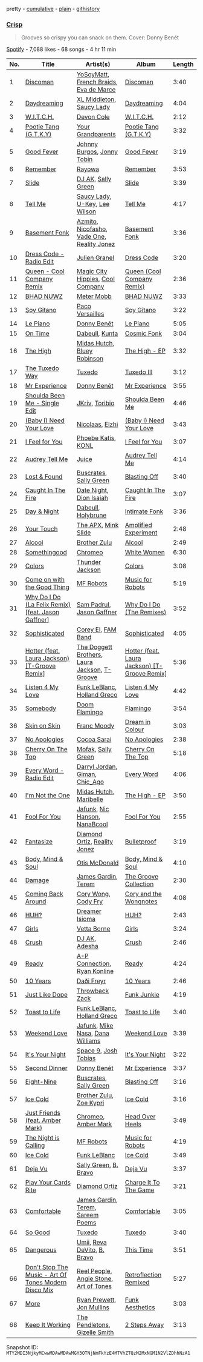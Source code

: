 pretty - [cumulative](/playlists/cumulative/37i9dQZF1DXdb5FEvfgsH9.md) - [plain](/playlists/plain/37i9dQZF1DXdb5FEvfgsH9) - [githistory](https://github.githistory.xyz/mackorone/spotify-playlist-archive/blob/main/playlists/plain/37i9dQZF1DXdb5FEvfgsH9)

### [Crisp](https://open.spotify.com/playlist/37i9dQZF1DXdb5FEvfgsH9)

> Grooves so crispy you can snack on them\. Cover: Donny Benét

[Spotify](https://open.spotify.com/user/spotify) - 7,088 likes - 68 songs - 4 hr 11 min

| No. | Title | Artist(s) | Album | Length |
|---|---|---|---|---|
| 1 | [Discoman](https://open.spotify.com/track/5YpB83TMSxvNw3F7SMikHq) | [YoSoyMatt](https://open.spotify.com/artist/0NYE6CFlP7ElQR6r395gbV), [French Braids](https://open.spotify.com/artist/5y8mGL7UFApHn1BotAfcj1), [Eva de Marce](https://open.spotify.com/artist/1UgwU7ChXfMkwH9t6ivW2E) | [Discoman](https://open.spotify.com/album/0A2nttPiJAdDfjkmt9l2vT) | 3:40 |
| 2 | [Daydreaming](https://open.spotify.com/track/2TqipIeqWRLNrTS7fEEJqB) | [XL Middleton](https://open.spotify.com/artist/6jvRzmQ1J8Kr2QEi6JzQmh), [Saucy Lady](https://open.spotify.com/artist/4KVxpSAJQPk8id0hHJIse2) | [Daydreaming](https://open.spotify.com/album/0NR5gdt1PUmx8yVSNpisVR) | 4:04 |
| 3 | [W.I.T.C.H.](https://open.spotify.com/track/5XemvyG79fcKPl5lgbhplq) | [Devon Cole](https://open.spotify.com/artist/1VFt2HpmFG8Ufq6SDCoZe4) | [W.I.T.C.H.](https://open.spotify.com/album/3Z8vTrrDg2JbOgtYf82G7b) | 2:12 |
| 4 | [Pootie Tang \(G.T.K.Y\)](https://open.spotify.com/track/64cbbJwQHReRmRaXCZO07f) | [Your Grandparents](https://open.spotify.com/artist/4H2uN93zRcRAVmTINvxuiq) | [Pootie Tang \(G.T.K.Y\)](https://open.spotify.com/album/2GLWCjmTKFZGRxIQXHgcvx) | 3:32 |
| 5 | [Good Fever](https://open.spotify.com/track/64dBx9RrZFa2abQePFWxUv) | [Johnny Burgos](https://open.spotify.com/artist/1dmBfZXCP98HFGOl5zgOWe), [Jonny Tobin](https://open.spotify.com/artist/5obWvG0ikceXOD0a45DSHO) | [Good Fever](https://open.spotify.com/album/4W97F7B5XosEJ64aUiYHo5) | 3:19 |
| 6 | [Remember](https://open.spotify.com/track/2vScopeFot4IyMBG4Smgqf) | [Rayowa](https://open.spotify.com/artist/6awgjbEndbfu3IpwqKhIFo) | [Remember](https://open.spotify.com/album/71Zx19ODMWH3fAVqqE8vR5) | 3:53 |
| 7 | [Slide](https://open.spotify.com/track/7oBOmgTxwJt7MKGHXTcUGt) | [DJ AK](https://open.spotify.com/artist/1rnovQohVJH2iw8vJn0BTt), [Sally Green](https://open.spotify.com/artist/5BHrTlWKFtM97PTs1Avpqs) | [Slide](https://open.spotify.com/album/4PJBp0cb5Vxx2mLwvbV1P7) | 3:39 |
| 8 | [Tell Me](https://open.spotify.com/track/4YoxVwd6uLXE2RtcDtp2UP) | [Saucy Lady](https://open.spotify.com/artist/4KVxpSAJQPk8id0hHJIse2), [U\-Key](https://open.spotify.com/artist/3JBIQGrl2NNFp8Vt5ZPyxk), [Lee Wilson](https://open.spotify.com/artist/0kgsfMP7coSEX8bwUQVivr) | [Tell Me](https://open.spotify.com/album/4ucIAgu9h7BnQJHMZ6Bb52) | 4:17 |
| 9 | [Basement Fonk](https://open.spotify.com/track/4KRcIBZEAen2jCt6OJEEoG) | [Azmito](https://open.spotify.com/artist/2pVNUjcGJobjpBLq4mGoMZ), [Nicofasho](https://open.spotify.com/artist/4tWV1lOUGf5jTcgqNjDZQi), [Vade One](https://open.spotify.com/artist/4rPB8o4SyEa6cNCIzUBvU7), [Reality Jonez](https://open.spotify.com/artist/3SEejxoiTuKUGci1ardEAl) | [Basement Fonk](https://open.spotify.com/album/76SkVpRwhBm3hpg9rzzV6u) | 3:36 |
| 10 | [Dress Code \- Radio Edit](https://open.spotify.com/track/57fQJMdLNaA6excz33WY0N) | [Julien Granel](https://open.spotify.com/artist/3VvDMiseFeokUqlLPXMh45) | [Dress Code](https://open.spotify.com/album/6H4df75uGhXNqNn9ufwRW0) | 3:20 |
| 11 | [Queen \- Cool Company Remix](https://open.spotify.com/track/0AgZmFOM3Yq0Zok6OlvHve) | [Magic City Hippies](https://open.spotify.com/artist/1ikg4sypcURm8Vy5GP68xb), [Cool Company](https://open.spotify.com/artist/6lOCVUQbb9wzuZQbZQV9zn) | [Queen \(Cool Company Remix\)](https://open.spotify.com/album/1UOeukefSXVZIOA4s8qt3O) | 2:36 |
| 12 | [BHAD NUWZ](https://open.spotify.com/track/63WAs3ozlAFSOinuYsM2eO) | [Meter Mobb](https://open.spotify.com/artist/46BNHwKFXtqbecdsfVbIU6) | [BHAD NUWZ](https://open.spotify.com/album/1sIVO1RBkeMR7g21gtxRag) | 3:33 |
| 13 | [Soy Gitano](https://open.spotify.com/track/2scAUFdLh4gHsF6iHytsYv) | [Paco Versailles](https://open.spotify.com/artist/5VptPtXbT0T4imW6GcobiW) | [Soy Gitano](https://open.spotify.com/album/0TbdylxsIf5Zlfvom2Q6Cz) | 3:22 |
| 14 | [Le Piano](https://open.spotify.com/track/3kdXigOly0AhtvYfAJFBjn) | [Donny Benét](https://open.spotify.com/artist/1EiNEyiSrpB6BVxt58BnNN) | [Le Piano](https://open.spotify.com/album/7xELedblrY7g48iXG3L1lb) | 5:05 |
| 15 | [On Time](https://open.spotify.com/track/0asGu28LvcTJPa0vxjyJmw) | [Dabeull](https://open.spotify.com/artist/7sw3xJMTpdcpfssx17hfrb), [Kunta](https://open.spotify.com/artist/3ishWMiOKQ8C7iUViLsS6V) | [Cosmic Fonk](https://open.spotify.com/album/2hWZr2ZlvLVHbehlalUZbc) | 3:04 |
| 16 | [The High](https://open.spotify.com/track/4ONDrXoqeT9cCgw5yqWAyX) | [Midas Hutch](https://open.spotify.com/artist/3sN7A6NULbpDrV5bAD9B6g), [Bluey Robinson](https://open.spotify.com/artist/4JgCtSrKUJB4UT9MUoPSo6) | [The High \- EP](https://open.spotify.com/album/6Ba2ugeP6fBSEazCTIx2Ff) | 3:32 |
| 17 | [The Tuxedo Way](https://open.spotify.com/track/6oodcUa5wcH7TAMVUW196Y) | [Tuxedo](https://open.spotify.com/artist/0CCqHvxGgfjJzwzQzmPlEr) | [Tuxedo III](https://open.spotify.com/album/50FkN4h0tTESPCzIK6E7KX) | 3:12 |
| 18 | [Mr Experience](https://open.spotify.com/track/54GhzoPYsZArLvotyAORIt) | [Donny Benét](https://open.spotify.com/artist/1EiNEyiSrpB6BVxt58BnNN) | [Mr Experience](https://open.spotify.com/album/4jWfPxX2PeXQqxXkyysMKC) | 3:55 |
| 19 | [Shoulda Been Me \- Single Edit](https://open.spotify.com/track/4MS9NuV2IXFMLf5v0Wph1W) | [JKriv](https://open.spotify.com/artist/1E7Z1EQlB22dXWNzsAxY0K), [Toribio](https://open.spotify.com/artist/1pvkxX6Q1JG8rnyBZ3t2MQ) | [Shoulda Been Me](https://open.spotify.com/album/7Jy1gsRR1XSFb1jN6jMwvx) | 4:46 |
| 20 | [\(Baby I\) Need Your Love](https://open.spotify.com/track/7wV4rDX1iaPLB388EGYl0y) | [Nicolaas](https://open.spotify.com/artist/5IqWaBUBZviyaMlZ78ZmtI), [Elzhi](https://open.spotify.com/artist/6OwOuTjrLVrlMH1nxxIjbT) | [\(Baby I\) Need Your Love](https://open.spotify.com/album/3TUELfYjAy6PoQ5k4tsFFi) | 3:43 |
| 21 | [I Feel for You](https://open.spotify.com/track/2eLpwUTbhpvn1Net0jlWQf) | [Phoebe Katis](https://open.spotify.com/artist/0hPB6WmY4JXhcrficlznCx), [KONL](https://open.spotify.com/artist/4GqeovkUhMsSvFkHVshwS0) | [I Feel for You](https://open.spotify.com/album/4pcK8jv3tGQhGTd9dp9VGz) | 3:07 |
| 22 | [Audrey Tell Me](https://open.spotify.com/track/7DmjDhPdEeaNMB7WukaAux) | [Juice](https://open.spotify.com/artist/0Rq1n6pHHHUQwXnCO8IF4E) | [Audrey Tell Me](https://open.spotify.com/album/2c9s1pWE0PPyD9lbJ822Rl) | 4:14 |
| 23 | [Lost & Found](https://open.spotify.com/track/5Oqj9NjQh2H1HTl5yibPhd) | [Buscrates](https://open.spotify.com/artist/2xVtLMwf4oZwJT5d1J5289), [Sally Green](https://open.spotify.com/artist/5BHrTlWKFtM97PTs1Avpqs) | [Blasting Off](https://open.spotify.com/album/6qhy2z57y0aWZ9zdDdTvxW) | 3:40 |
| 24 | [Caught In The Fire](https://open.spotify.com/track/6p2aqe1losjYYviUrj5hEF) | [Date Night](https://open.spotify.com/artist/2Yb3Wq5bwK9HNXvrLKsnVC), [Dion Isaiah](https://open.spotify.com/artist/3voFDI6eBJt7uGs6c91sws) | [Caught In The Fire](https://open.spotify.com/album/7EUjWQ1i8jshFgeznSp4fw) | 3:07 |
| 25 | [Day & Night](https://open.spotify.com/track/09iktHjNiTzCX6YT5XKScx) | [Dabeull](https://open.spotify.com/artist/7sw3xJMTpdcpfssx17hfrb), [Holybrune](https://open.spotify.com/artist/2L3geJ3pFSYkXI8RdOFQfj) | [Intimate Fonk](https://open.spotify.com/album/2KMTKEk9FZccRGCWhehiKV) | 3:36 |
| 26 | [Your Touch](https://open.spotify.com/track/5xRMmHOAQiVJ2QeDv0gTS7) | [The APX](https://open.spotify.com/artist/4FcDSQOUJabW2HEHGofJOM), [Mink Slide](https://open.spotify.com/artist/4pW7lEAcGKdR77rKW6cYPJ) | [Amplified Experiment](https://open.spotify.com/album/4LBXZnLDGPeR45cyr8BxMy) | 2:48 |
| 27 | [Alcool](https://open.spotify.com/track/61QDPNx0lMqM1pC9Bx8K6o) | [Brother Zulu](https://open.spotify.com/artist/2s2izwM5DBKt4BkK00CEnw) | [Alcool](https://open.spotify.com/album/6NL1azymAHn7XLuVTuyLe5) | 2:49 |
| 28 | [Somethingood](https://open.spotify.com/track/29T6HQEYLAc8syLr3I4SRK) | [Chromeo](https://open.spotify.com/artist/2mV8aJphiSHYJf43DxL7Gt) | [White Women](https://open.spotify.com/album/1rqJZhedmCFNbaoTRQz9Zj) | 6:30 |
| 29 | [Colors](https://open.spotify.com/track/4475NmYiujibxkv2O7sWED) | [Thunder Jackson](https://open.spotify.com/artist/3o0xJMKswwtXz2PhrRCHhJ) | [Colors](https://open.spotify.com/album/1aaOLWZRf1OUcXYlVauuxV) | 3:08 |
| 30 | [Come on with the Good Thing](https://open.spotify.com/track/2oy3lFLrv7iO7XqhvEpBLB) | [MF Robots](https://open.spotify.com/artist/3gfBx0SvMGdMQ2ZsjPvIV4) | [Music for Robots](https://open.spotify.com/album/63Op2LSvKkLkbKxTIUkwwc) | 5:19 |
| 31 | [Why Do I Do \(La Felix Remix\) \[feat\. Jason Gaffner\]](https://open.spotify.com/track/2sUKbuWG7ueFa93Sti3Svr) | [Sam Padrul](https://open.spotify.com/artist/6G6wGudDVkxMg6SaCF0bdF), [Jason Gaffner](https://open.spotify.com/artist/6neAZyHgBG8SyAaIdLpRBe) | [Why Do I Do \(The Remixes\)](https://open.spotify.com/album/0JASYasDsRGpNVcKfKNop5) | 3:52 |
| 32 | [Sophisticated](https://open.spotify.com/track/090R7oRx5xvbR7zUUWTQrm) | [Corey El](https://open.spotify.com/artist/7MiIOLb4zegDIU0Uq7UKhd), [FAM Band](https://open.spotify.com/artist/6ceUEbpJTwC4lsSePVwfpx) | [Sophisticated](https://open.spotify.com/album/5fAlMjJiNO35cqFnzr0tHM) | 4:05 |
| 33 | [Hotter \(feat\. Laura Jackson\) \[T\-Groove Remix\]](https://open.spotify.com/track/0WF0028K8mwsg2A4C1cm6p) | [The Doggett Brothers](https://open.spotify.com/artist/5JRS1wbye5NN8Pfgixxofg), [Laura Jackson](https://open.spotify.com/artist/4nNJsw5eLM1kBcGMMZJOAu), [T\-Groove](https://open.spotify.com/artist/2Ky7DbgmIlA47OpDx5KzNt) | [Hotter \(feat\. Laura Jackson\) \[T\-Groove Remix\]](https://open.spotify.com/album/21zO039GPjGBWUdzowcofq) | 5:36 |
| 34 | [Listen 4 My Love](https://open.spotify.com/track/5Kd14oUKVX79Q9cIbdbs5r) | [Funk LeBlanc](https://open.spotify.com/artist/3iEbz4zyLq1ac5GQKLR8jx), [Holland Greco](https://open.spotify.com/artist/0iIgks1r7y9TI5y9A6uiXB) | [Listen 4 My Love](https://open.spotify.com/album/5VQ8RTuQrPNGcz5f4tB45B) | 4:42 |
| 35 | [Somebody](https://open.spotify.com/track/6XpxS5kzpwI78G2LCOLbtt) | [Doom Flamingo](https://open.spotify.com/artist/0b94jN9hNa6rBGfzOcZAMr) | [Flamingo](https://open.spotify.com/album/7hUB77UPPKrq7ro38hkdR0) | 3:54 |
| 36 | [Skin on Skin](https://open.spotify.com/track/5enKTHTO3V8qFrsyCtXwRF) | [Franc Moody](https://open.spotify.com/artist/10GT4yz8c6xjjnPGtGPI1l) | [Dream in Colour](https://open.spotify.com/album/21z7E0MTyBXzjvuvsVt2Av) | 3:03 |
| 37 | [No Apologies](https://open.spotify.com/track/34xXBHLrnUS2QzE6J5Et8G) | [Cocoa Sarai](https://open.spotify.com/artist/5Rh6PMrlYoyU5xhR36YAfX) | [No Apologies](https://open.spotify.com/album/3lmXNWYkfVeHb6hDQlzRf3) | 2:38 |
| 38 | [Cherry On The Top](https://open.spotify.com/track/0hP7EN4IJ57vtvuLcpIshG) | [Mofak](https://open.spotify.com/artist/5NM65Y5uGN6Z9X5Uh3w8iV), [Sally Green](https://open.spotify.com/artist/5BHrTlWKFtM97PTs1Avpqs) | [Cherry On The Top](https://open.spotify.com/album/0q0RKHpJIHpNM1QDjnBCht) | 5:18 |
| 39 | [Every Word \- Radio Edit](https://open.spotify.com/track/145kUDDfoiTzNGVPvem4Xm) | [Darryl Jordan](https://open.spotify.com/artist/07rLy29kxUhgrXwXL8p7jt), [Giman](https://open.spotify.com/artist/75nakAajlHkjK1yMhNPoB1), [Chic\_Ago](https://open.spotify.com/artist/2O0TP0gKFhi1L3T6m2BJXG) | [Every Word](https://open.spotify.com/album/0liZQlGjXRohYLNk5jkquK) | 4:06 |
| 40 | [I'm Not the One](https://open.spotify.com/track/1VLugWWESJhyDzMNmjrUBw) | [Midas Hutch](https://open.spotify.com/artist/3sN7A6NULbpDrV5bAD9B6g), [Maribelle](https://open.spotify.com/artist/21943SyDN6jvPKcwyV5WnN) | [The High \- EP](https://open.spotify.com/album/6Ba2ugeP6fBSEazCTIx2Ff) | 3:50 |
| 41 | [Fool For You](https://open.spotify.com/track/0urYHfuvFbdwOA1SYX4yvJ) | [Jafunk](https://open.spotify.com/artist/5KtUig38eqxK2rOtHZnz0k), [Nic Hanson](https://open.spotify.com/artist/1NrFTpkB0RvbVLYl0p5Xvc), [NanaBcool](https://open.spotify.com/artist/3I1oZvnUZuHgJXSeNUy6Dq) | [Fool For You](https://open.spotify.com/album/7nNMfOWUpvnIpGDMXb0Z0L) | 2:55 |
| 42 | [Fantasize](https://open.spotify.com/track/3WjC4OFDrnX7AVyZTsVLne) | [Diamond Ortiz](https://open.spotify.com/artist/4tm2O1beMNSAdbG3pQvDCP), [Reality Jonez](https://open.spotify.com/artist/3SEejxoiTuKUGci1ardEAl) | [Bulletproof](https://open.spotify.com/album/20NMgSbJeB86aLT9Znv66E) | 3:19 |
| 43 | [Body, Mind & Soul](https://open.spotify.com/track/3gnwOISx8zFb04hcaWh1YR) | [Otis McDonald](https://open.spotify.com/artist/4Ps1M3A9ck9G3gbPjllg7T) | [Body, Mind & Soul](https://open.spotify.com/album/7pAQp1KNUBToUb6QWezL0v) | 4:10 |
| 44 | [Damage](https://open.spotify.com/track/0FFTohbXBhhTWCZXFICr60) | [James Gardin](https://open.spotify.com/artist/0Rb3zrBGdsFJe2jfyKvQfV), [Terem](https://open.spotify.com/artist/6wW00VEP8a3yiD1gwgVXPX) | [The Groove Collection](https://open.spotify.com/album/2Z6wtJYpyZux5OZHpYZxzH) | 2:30 |
| 45 | [Coming Back Around](https://open.spotify.com/track/5NpZjhChvYiJzbBlXynlMy) | [Cory Wong](https://open.spotify.com/artist/6xt9sJmmyYwWkJv8A6ssiU), [Cody Fry](https://open.spotify.com/artist/7dOCnyDR2oEa1hQlvTXvdT) | [Cory and the Wongnotes](https://open.spotify.com/album/6DoHXjDY8U748166kiW8J3) | 4:08 |
| 46 | [HUH?](https://open.spotify.com/track/2hWOnCuZo2Js7o0UbDa8m4) | [Dreamer Isioma](https://open.spotify.com/artist/6u6AbTVrbabv27DLcSrF8i) | [HUH?](https://open.spotify.com/album/5deDzBsXuhqGnI4eT0z05t) | 2:43 |
| 47 | [Girls](https://open.spotify.com/track/1LFu0JwC7x6CFLc6jpRKzH) | [Vetta Borne](https://open.spotify.com/artist/1abBE3BrkgQYrBpcgqrAws) | [Girls](https://open.spotify.com/album/5pmNkvkpQCHdFvdbwEM2aa) | 3:24 |
| 48 | [Crush](https://open.spotify.com/track/7GkmADl4mQgmk9x1upnjjN) | [DJ AK](https://open.spotify.com/artist/1rnovQohVJH2iw8vJn0BTt), [Adesha](https://open.spotify.com/artist/24dFswAz2Xxqyju3SqasUw) | [Crush](https://open.spotify.com/album/5DsyOlmMeQK9kdnir41SXe) | 2:46 |
| 49 | [Ready](https://open.spotify.com/track/5Rszih77oz5igI9wMzOBPs) | [A\-P Connection](https://open.spotify.com/artist/6uJ3byxMvAQqbWpns9Upgc), [Ryan Konline](https://open.spotify.com/artist/6p7EZVSaTUSHSYRafzVy4z) | [Ready](https://open.spotify.com/album/4vLs8sUIWujaVJqxKklXe9) | 4:24 |
| 50 | [10 Years](https://open.spotify.com/track/4O0LQKVT6hGmVGNwizmydg) | [Daði Freyr](https://open.spotify.com/artist/3Hb64DQZIhDCgyHKrzBXOL) | [10 Years](https://open.spotify.com/album/2Zegz0LaKZgwrLo5UbEa2x) | 2:46 |
| 51 | [Just Like Dope](https://open.spotify.com/track/04nBW6rzcc3cNCljAwDqBx) | [Throwback Zack](https://open.spotify.com/artist/75csMNFe2KTbVYOko3sLzv) | [Funk Junkie](https://open.spotify.com/album/1IF1xqJ4PlH16gZvMv9iLi) | 4:19 |
| 52 | [Toast to Life](https://open.spotify.com/track/4r0TXr9QGmepTa2trPcMUf) | [Funk LeBlanc](https://open.spotify.com/artist/3iEbz4zyLq1ac5GQKLR8jx), [Holland Greco](https://open.spotify.com/artist/0iIgks1r7y9TI5y9A6uiXB) | [Toast to Life](https://open.spotify.com/album/306KzxQI9dCLC49xT2FfiE) | 3:40 |
| 53 | [Weekend Love](https://open.spotify.com/track/4gcO8PD4skPOBneayOCBdE) | [Jafunk](https://open.spotify.com/artist/5KtUig38eqxK2rOtHZnz0k), [Mike Nasa](https://open.spotify.com/artist/7dA0IZAV5Wr4SjKCnI7Gx3), [Dana Williams](https://open.spotify.com/artist/4rljPSpCHQzUJMNOvmw1DL) | [Weekend Love](https://open.spotify.com/album/2oI4tu8r7f3e1mgXYfYmMJ) | 3:39 |
| 54 | [It's Your Night](https://open.spotify.com/track/488cWCyVFhfZEuNR5BMcL6) | [Space 9](https://open.spotify.com/artist/1iWUVW2PZmzPmhGPyuqkno), [Josh Tobias](https://open.spotify.com/artist/51baoJSjBSHXbpgLMRReCt) | [It's Your Night](https://open.spotify.com/album/5BH4wKbGRKAZpLvKdUHsLf) | 3:22 |
| 55 | [Second Dinner](https://open.spotify.com/track/1s4dt9PEMuaZqdOIwbJXfo) | [Donny Benét](https://open.spotify.com/artist/1EiNEyiSrpB6BVxt58BnNN) | [Mr Experience](https://open.spotify.com/album/4jWfPxX2PeXQqxXkyysMKC) | 3:37 |
| 56 | [Eight\-Nine](https://open.spotify.com/track/4UWWVgwWdWZHJrUoqcwuau) | [Buscrates](https://open.spotify.com/artist/2xVtLMwf4oZwJT5d1J5289), [Sally Green](https://open.spotify.com/artist/5BHrTlWKFtM97PTs1Avpqs) | [Blasting Off](https://open.spotify.com/album/6qhy2z57y0aWZ9zdDdTvxW) | 3:16 |
| 57 | [Ice Cold](https://open.spotify.com/track/56Yxprnbo79DpT8GTKPXlZ) | [Brother Zulu](https://open.spotify.com/artist/2s2izwM5DBKt4BkK00CEnw), [Zoe Kypri](https://open.spotify.com/artist/0FP3GDsv47TrSrV2elyhWX) | [Ice Cold](https://open.spotify.com/album/08a5OpPDqZ8vXfu3AejPdW) | 3:16 |
| 58 | [Just Friends \(feat\. Amber Mark\)](https://open.spotify.com/track/73agc0UL322jZnJncsqNM0) | [Chromeo](https://open.spotify.com/artist/2mV8aJphiSHYJf43DxL7Gt), [Amber Mark](https://open.spotify.com/artist/0tbeZu9lv8YEKSQ9tZSslu) | [Head Over Heels](https://open.spotify.com/album/5P95ihuNOcJWjpepHBNjtB) | 3:49 |
| 59 | [The Night is Calling](https://open.spotify.com/track/6YxowJOWcfl1dnjPlxVKZq) | [MF Robots](https://open.spotify.com/artist/3gfBx0SvMGdMQ2ZsjPvIV4) | [Music for Robots](https://open.spotify.com/album/63Op2LSvKkLkbKxTIUkwwc) | 4:19 |
| 60 | [Ice Cold](https://open.spotify.com/track/4yGlV4Vw5uhcCOCefmy4N4) | [Funk LeBlanc](https://open.spotify.com/artist/3iEbz4zyLq1ac5GQKLR8jx) | [Ice Cold](https://open.spotify.com/album/3NR9ek3Wzl2ONf0HCm7u8m) | 3:49 |
| 61 | [Deja Vu](https://open.spotify.com/track/3d1dmoGXXFhgL9OSQi0o9b) | [Sally Green](https://open.spotify.com/artist/5BHrTlWKFtM97PTs1Avpqs), [B\. Bravo](https://open.spotify.com/artist/7xc31aDpVtMW34JWjZvAG4) | [Deja Vu](https://open.spotify.com/album/24n3BIYvKzcZ3Z9gFvqMh3) | 3:37 |
| 62 | [Play Your Cards Rite](https://open.spotify.com/track/1yruiYdVJaIV1SzitlHkBO) | [Diamond Ortiz](https://open.spotify.com/artist/4tm2O1beMNSAdbG3pQvDCP) | [Charge It To The Game](https://open.spotify.com/album/4rkOYVGaJHlaeBLJ9ppuGL) | 3:21 |
| 63 | [Comfortable](https://open.spotify.com/track/6xvMkF9YbgGS0TC53ysmWo) | [James Gardin](https://open.spotify.com/artist/0Rb3zrBGdsFJe2jfyKvQfV), [Terem](https://open.spotify.com/artist/6wW00VEP8a3yiD1gwgVXPX), [Sareem Poems](https://open.spotify.com/artist/0eftDOchNXxRmc1krF1ZKi) | [Comfortable](https://open.spotify.com/album/7DU6NhZpWMOWsi7kbzgP3l) | 3:05 |
| 64 | [So Good](https://open.spotify.com/track/6NzsjUWvW5WyR22jR2LPKu) | [Tuxedo](https://open.spotify.com/artist/0CCqHvxGgfjJzwzQzmPlEr) | [Tuxedo](https://open.spotify.com/album/6A0IarahNWMnEcJ1Q6sn7d) | 3:40 |
| 65 | [Dangerous](https://open.spotify.com/track/3WOB7zFoez5ziVhUHtqqD9) | [Umii](https://open.spotify.com/artist/63cNPy5lkcSkPmC1MrdRpc), [Reva DeVito](https://open.spotify.com/artist/00jACgDWIBdPM4eH8nORwz), [B\. Bravo](https://open.spotify.com/artist/7xc31aDpVtMW34JWjZvAG4) | [This Time](https://open.spotify.com/album/5d1GP0Dl62bgaOQ8euQJAn) | 3:51 |
| 66 | [Don't Stop The Music \- Art Of Tones Modern Disco Mix](https://open.spotify.com/track/5Palg39d9eAEgi43NHKSKz) | [Reel People](https://open.spotify.com/artist/7JCiEoZpn0yghisiVNvl4X), [Angie Stone](https://open.spotify.com/artist/2hWr3AjjKOCVmWcwvuT4uM), [Art of Tones](https://open.spotify.com/artist/4TSLRQcJGybQuNA8ybueEy) | [Retroflection Remixed](https://open.spotify.com/album/6W5TD4Bt2OcjDDFlFNx2wq) | 5:27 |
| 67 | [More](https://open.spotify.com/track/74A5yGT7DGBMAmpx6qYfg7) | [Ryan Prewett](https://open.spotify.com/artist/0hBE2OEnt0liysUwP4ZaEj), [Jon Mullins](https://open.spotify.com/artist/3MKuZm9eAVMdw9ni14mzCP) | [Funk Aesthetics](https://open.spotify.com/album/67WRfYEKFAYJ5sZlVd0qxO) | 3:03 |
| 68 | [Keep It Working](https://open.spotify.com/track/37prvjDLAyANTa26VVggl3) | [The Pendletons](https://open.spotify.com/artist/7LzEoX1kEvrogY1Vc5bl55), [Gizelle Smith](https://open.spotify.com/artist/76xP5lEB0Xexpb7oNnAdAp) | [2 Steps Away](https://open.spotify.com/album/6iUteCVnLSRnsGVgUKlQku) | 3:13 |

Snapshot ID: `MTY2MDI3NjkyMCwwMDAwMDAwMGY3OTNjNmFkYzE4MTVhZTQzM2MxNGM1N2VlZDhhNzA1`
